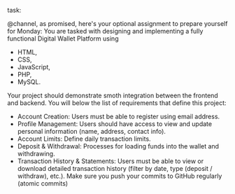 task: 

@channel, as promised, here's your optional assignment to prepare yourself for Monday:
You are tasked with designing and implementing a fully functional Digital Wallet Platform using 
- HTML, 
- CSS, 
- JavaScript, 
- PHP,
- MySQL. 

Your project should demonstrate smoth integration between the frontend and backend. You will below the list of requirements that define this project:
- Account Creation: Users must be able to register using email address.
- Profile Management: Users should have access to view and update personal information (name, address, contact info).
- Account Limits: Define daily transaction limits.
- Deposit & Withdrawal: Processes for loading funds into the wallet and withdrawing.
- Transaction History & Statements: Users must be able to view or download detailed transaction history (filter by date, type (deposit / withdraw), etc.).
Make sure you push your commits to GitHub regularly (atomic commits)